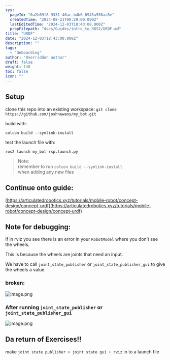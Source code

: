 ```yaml
---
sys:
  pageId: "0a2b09f8-9331-46ac-b4b6-0945a556aa5e"
  createdTime: "2024-08-21T00:29:00.000Z"
  lastEditedTime: "2024-12-03T18:43:00.000Z"
  propFilepath: "docs/Guides/intro_to_ROS2/URDF.md"
title: "URDF"
date: "2024-12-03T18:43:00.000Z"
description: ""
tags:
  - "Onboarding"
author: "Overridden author"
draft: false
weight: 148
toc: false
icon: ""
---
```


## Setup

clone this repo into an existing workspace:
`git clone https://github.com/joshnewans/my_bot.git`

build with:

`colcon build --symlink-install`

test the launch file with:

`ros2 launch my_bot rsp.launch.py`

> Note:  
> remember to run `colcon build --symlink-install`  
> when adding any new files

## Continue onto guide:

[https://articulatedrobotics.xyz/tutorials/mobile-robot/concept-design/concept-urdf](https://articulatedrobotics.xyz/tutorials/mobile-robot/concept-design/concept-urdf)

## Note for debugging:

If in rviz you see there is an error in your `RobotModel` where you don’t see the wheels.

This is because the wheels are joints that need an input. 

We have to call `joint_state_publisher` or `joint_state_publisher_gui` to give the wheels a value.

### broken:

![image.png](https://prod-files-secure.s3.us-west-2.amazonaws.com/d518164a-d88e-44d1-a4ee-3adb3bd8bce0/96a1d089-1f17-4dbf-8563-f2aef56a4d37/image.png?X-Amz-Algorithm=AWS4-HMAC-SHA256&X-Amz-Content-Sha256=UNSIGNED-PAYLOAD&X-Amz-Credential=ASIAZI2LB466YCBKDD25%2F20250309%2Fus-west-2%2Fs3%2Faws4_request&X-Amz-Date=20250309T190142Z&X-Amz-Expires=3600&X-Amz-Security-Token=IQoJb3JpZ2luX2VjEDIaCXVzLXdlc3QtMiJIMEYCIQC0KVyQE9JhADdrbgnvyKcY23fBiv1bbFEE5w2FwgYW8wIhAI1ffetDce5%2BDZ4tQ%2BgGigJ6qDLrLS6TKavWrXdb8U1fKv8DCHsQABoMNjM3NDIzMTgzODA1Igw3ORjddlvPGpws1Mkq3AOi%2BhHSQ1AyluaZ0ym1IbEY5VMXoREZ%2BAOBB%2B3kWeKlYkbsSKw%2BKoESCB0nNNIEaeneCzRG9qt9Y0iCMndf5pIkR3AygOOOqNQDyb8oRMNQMBvBgGDedXcj%2F24Z9ZZ6k6cc2%2FW%2BT0dn0Z%2F3fcdd8z8mkQ4yU%2FptfowqmLQlieeG%2Fj0ifDA7sltV9D1tga37rk0iFC665npOnpTYDgnsPrJ%2FaLKTw4dInXYL82OWldvYjLzOFGxC5%2F4rrXQAs3XQNBsR2PCA8LsBLrx06UFS1Z8mXyjGqjayanWi7tI66C6sv8RQIWBQxzd1ti2Jfz4hSazP6Acil1wTjxxl4dsj0mwL0BcRvFqQKsTJXSrlbdpFAC9Ymi6Bp6mDDThAv1lnL4nz6EzhdycyN0ukzDMe9xvAciKe2ZAH4fLzC59k9S%2Fxx93KCFJwhVw0%2BuJlDmXHVbp%2FgBb0x6rmjCVB%2FUOunDZScN5AouV0i72YqL6pXFTxTgocTijRU0c7KqgUxCDeKwjn%2BewwuBaIJb%2BPzuu3MdXTHdwJHP8KZACxJn6CpjbybzGUAa%2B4lNC%2BUHp8%2BlI5RwsKA86Isq4Mf8pTshNj0aeoFBo%2FTdtugiVZgg0P7srUkH70x4I2UJOnaca5JjCFtbe%2BBjqkAX8Mug4JMjBqFtJqxCEiqsOX9g4kpO5RVTxp8RAeFfTq3bkXAn9UJlfwnZI%2F1GboqXJXY4eKScddI%2FLs0D37haVp8eOInK5VTNqrAHk1tNGDmWlcso3QuowgXO8x7tgqhY8vtKDkBnWTHMQBPpnODtK2suUH6vD0m3pZxaj0oJgsfD%2F%2BAII5%2FduevJJJtmmAljuOZeym%2FfXK9kzqL8US0UP6JfcV&X-Amz-Signature=4d69c3c836ea60b0c4b9fb0742bf120a07be201895386963aab4e7e6e39deb53&X-Amz-SignedHeaders=host&x-id=GetObject)

### After running `joint_state_publisher` or `joint_state_publisher_gui`

![image.png](https://prod-files-secure.s3.us-west-2.amazonaws.com/d518164a-d88e-44d1-a4ee-3adb3bd8bce0/130c99c7-1b0b-4031-9953-844fc3950ff4/image.png?X-Amz-Algorithm=AWS4-HMAC-SHA256&X-Amz-Content-Sha256=UNSIGNED-PAYLOAD&X-Amz-Credential=ASIAZI2LB466YCBKDD25%2F20250309%2Fus-west-2%2Fs3%2Faws4_request&X-Amz-Date=20250309T190142Z&X-Amz-Expires=3600&X-Amz-Security-Token=IQoJb3JpZ2luX2VjEDIaCXVzLXdlc3QtMiJIMEYCIQC0KVyQE9JhADdrbgnvyKcY23fBiv1bbFEE5w2FwgYW8wIhAI1ffetDce5%2BDZ4tQ%2BgGigJ6qDLrLS6TKavWrXdb8U1fKv8DCHsQABoMNjM3NDIzMTgzODA1Igw3ORjddlvPGpws1Mkq3AOi%2BhHSQ1AyluaZ0ym1IbEY5VMXoREZ%2BAOBB%2B3kWeKlYkbsSKw%2BKoESCB0nNNIEaeneCzRG9qt9Y0iCMndf5pIkR3AygOOOqNQDyb8oRMNQMBvBgGDedXcj%2F24Z9ZZ6k6cc2%2FW%2BT0dn0Z%2F3fcdd8z8mkQ4yU%2FptfowqmLQlieeG%2Fj0ifDA7sltV9D1tga37rk0iFC665npOnpTYDgnsPrJ%2FaLKTw4dInXYL82OWldvYjLzOFGxC5%2F4rrXQAs3XQNBsR2PCA8LsBLrx06UFS1Z8mXyjGqjayanWi7tI66C6sv8RQIWBQxzd1ti2Jfz4hSazP6Acil1wTjxxl4dsj0mwL0BcRvFqQKsTJXSrlbdpFAC9Ymi6Bp6mDDThAv1lnL4nz6EzhdycyN0ukzDMe9xvAciKe2ZAH4fLzC59k9S%2Fxx93KCFJwhVw0%2BuJlDmXHVbp%2FgBb0x6rmjCVB%2FUOunDZScN5AouV0i72YqL6pXFTxTgocTijRU0c7KqgUxCDeKwjn%2BewwuBaIJb%2BPzuu3MdXTHdwJHP8KZACxJn6CpjbybzGUAa%2B4lNC%2BUHp8%2BlI5RwsKA86Isq4Mf8pTshNj0aeoFBo%2FTdtugiVZgg0P7srUkH70x4I2UJOnaca5JjCFtbe%2BBjqkAX8Mug4JMjBqFtJqxCEiqsOX9g4kpO5RVTxp8RAeFfTq3bkXAn9UJlfwnZI%2F1GboqXJXY4eKScddI%2FLs0D37haVp8eOInK5VTNqrAHk1tNGDmWlcso3QuowgXO8x7tgqhY8vtKDkBnWTHMQBPpnODtK2suUH6vD0m3pZxaj0oJgsfD%2F%2BAII5%2FduevJJJtmmAljuOZeym%2FfXK9kzqL8US0UP6JfcV&X-Amz-Signature=b834e895ceae2473e938f26c6634d70505b23e28c11f72e50f228abf95eae965&X-Amz-SignedHeaders=host&x-id=GetObject)

## Da return of Exercises!!

make `joint state publisher + joint state gui + rviz` in to a launch file
